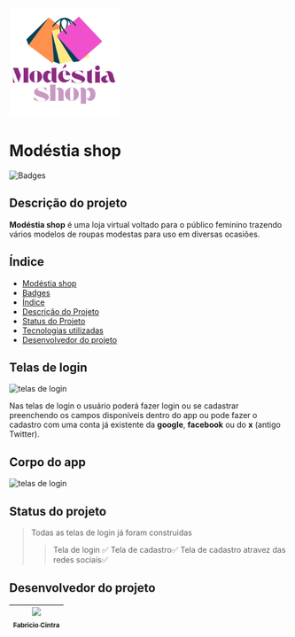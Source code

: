 
<img src="assets\image\logo.png" height="200" width="200">

# Modéstia shop
![Badges](http://img.shields.io/static/v1?label=STATUS&message=EM%20DESENVOLVIMENTO&color=GREEN&style=for-the-badge)

## Descrição do projeto
**Modéstia shop** é uma loja virtual voltado para o público feminino trazendo vários modelos de roupas modestas para uso em diversas ocasiões.

## Índice 

* [Modéstia shop](#Modéstia-shop)
* [Badges](#badges)
* [Índice](#índice)
* [Descrição do Projeto](#descrição-do-projeto)
* [Status do Projeto](#status-do-Projeto)
* [Tecnologias utilizadas](#tecnologias-utilizadas)
* [Desenvolvedor do projeto](#desenvolvedor-do-projeto)


## Telas de login
![telas de login](assets\image\telas_de_login.png)

Nas telas de login o usuário poderá fazer login ou se cadastrar preenchendo os campos disponíveis dentro do app ou pode fazer o cadastro com uma conta já existente da **google**, **facebook** ou do **x** (antigo Twitter).

## Corpo do app
![telas de login](assets\image\corpo_app.png)
## Status do projeto
> Todas as telas de login já foram construidas
>> Tela de login :white_check_mark:
>> Tela de cadastro:white_check_mark:
>> Tela de cadastro atravez das redes sociais:white_check_mark:

## Desenvolvedor do projeto
| [<img src="https://avatars.githubusercontent.com/u/49923143?v=4" width=115><br><sub>Fabricio Cintra</sub>](https://github.com/Anfacibry)
| --- |


